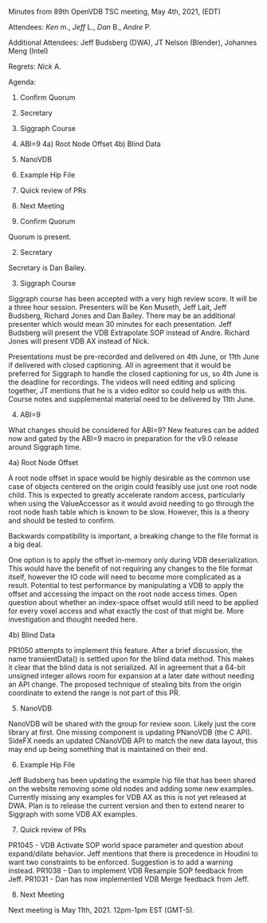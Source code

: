 Minutes from 89th OpenVDB TSC meeting, May 4th, 2021, (EDT)

Attendees: *Ken* m., *Jeff* L., *Dan* B., *Andre* P.

Additional Attendees: Jeff Budsberg (DWA), JT Nelson (Blender),
Johannes Meng (Intel)

Regrets: *Nick* A.

Agenda:

1) Confirm Quorum
2) Secretary
3) Siggraph Course
4) ABI=9
4a) Root Node Offset
4b) Blind Data
5) NanoVDB
6) Example Hip File
7) Quick review of PRs
8) Next Meeting


1) Confirm Quorum

Quorum is present.

2) Secretary

Secretary is Dan Bailey.

3) Siggraph Course

Siggraph course has been accepted with a very high review score. It will be a
three hour session. Presenters will be Ken Museth, Jeff Lait, Jeff Budsberg,
Richard Jones and Dan Bailey. There may be an additional presenter which would
mean 30 minutes for each presentation. Jeff Budsberg will present the VDB
Extrapolate SOP instead of Andre. Richard Jones will present VDB AX instead of
Nick.

Presentations must be pre-recorded and delivered on 4th June, or 11th June if
delivered with closed captioning. All in agreement that it would be preferred
for Siggraph to handle the closed captioning for us, so 4th June is the deadline
for recordings. The videos will need editing and splicing together, JT mentions
that he is a video editor so could help us with this. Course notes and
supplemental material need to be delivered by 11th June.

4) ABI=9

What changes should be considered for ABI=9? New features can be added now and
gated by the ABI=9 macro in preparation for the v9.0 release around Siggraph
time.

4a) Root Node Offset

A root node offset in space would be highly desirable as the common use case of
objects centered on the origin could feasibly use just one root node child. This
is expected to greatly accelerate random access, particularly when using the
ValueAccessor as it would avoid needing to go through the root node hash table
which is known to be slow. However, this is a theory and should be tested to
confirm.

Backwards compatibility is important, a breaking change to the file format is a
big deal.

One option is to apply the offset in-memory only during VDB deserialization.
This would have the benefit of not requiring any changes to the file format
itself, however the IO code will need to become more complicated as a result.
Potential to test performance by manipulating a VDB to apply the offset and
accessing the impact on the root node access times. Open question about whether
an index-space offset would still need to be applied for every voxel access and
what exactly the cost of that might be. More investigation and thought needed
here.

4b) Blind Data

PR1050 attempts to implement this feature. After a brief discussion, the name
transientData() is settled upon for the blind data method. This makes it clear
that the blind data is not serialized. All in agreement that a 64-bit unsigned
integer allows room for expansion at a later date without needing an API change.
The proposed technique of stealing bits from the origin coordinate to extend the
range is not part of this PR.

5) NanoVDB

NanoVDB will be shared with the group for review soon. Likely just the core
library at first. One missing component is updating PNanoVDB (the C API). SideFX
needs an updated CNanoVDB API to match the new data layout, this may end up
being something that is maintained on their end.

6) Example Hip File

Jeff Budsberg has been updating the example hip file that has been shared on the
website removing some old nodes and adding some new examples. Currently missing
any examples for VDB AX as this is not yet released at DWA. Plan is to release
the current version and then to extend nearer to Siggraph with some VDB AX
examples.

7) Quick review of PRs

PR1045 - VDB Activate SOP world space parameter and question about expand/dilate
behavior. Jeff mentions that there is precedence in Houdini to want two
constraints to be enforced. Suggestion is to add a warning instead.
PR1038 - Dan to implement VDB Resample SOP feedback from Jeff.
PR1031 - Dan has now implemented VDB Merge feedback from Jeff.

8) Next Meeting

Next meeting is May 11th, 2021. 12pm-1pm EST (GMT-5).
